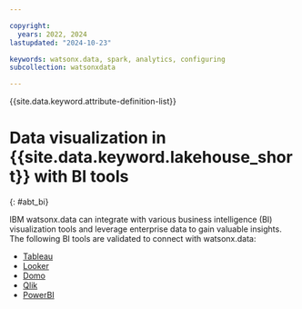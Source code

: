 ```yaml
---

copyright:
  years: 2022, 2024
lastupdated: "2024-10-23"

keywords: watsonx.data, spark, analytics, configuring
subcollection: watsonxdata

---
```


{{site.data.keyword.attribute-definition-list}}

# Data visualization in {{site.data.keyword.lakehouse_short}} with BI tools
{: #abt_bi}


IBM watsonx.data can integrate with various business intelligence (BI) visualization tools and leverage enterprise data to gain valuable insights. The following BI tools are validated to connect with watsonx.data:


- [Tableau](watsonxdata?topic=watsonxdata-tableau)
- [Looker](watsonxdata?topic=watsonxdata-looker)
- [Domo](watsonxdata?topic=watsonxdata-domo)
- [Qlik](watsonxdata?topic=watsonxdata-qlik)
- [PowerBI](watsonxdata?topic=watsonxdata-bi_intro)
